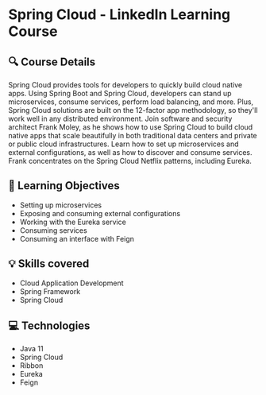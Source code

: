 # Spring Cloud - LinkedIn Learning Course

## :mag: Course Details
Spring Cloud provides tools for developers to quickly build cloud native apps. Using Spring Boot and Spring Cloud, developers can stand up microservices, consume services, perform load balancing, and more. Plus, Spring Cloud solutions are built on the 12-factor app methodology, so they'll work well in any distributed environment. Join software and security architect Frank Moley, as he shows how to use Spring Cloud to build cloud native apps that scale beautifully in both traditional data centers and private or public cloud infrastructures. Learn how to set up microservices and external configurations, as well as how to discover and consume services. Frank concentrates on the Spring Cloud Netflix patterns, including Eureka.

## :bookmark_tabs: Learning Objectives
- Setting up microservices
- Exposing and consuming external configurations
- Working with the Eureka service
- Consuming services
- Consuming an interface with Feign

## :bulb: Skills covered
- Cloud Application Development
- Spring Framework
- Spring Cloud

## :computer: Technologies
- Java 11
- Spring Cloud
- Ribbon
- Eureka
- Feign
